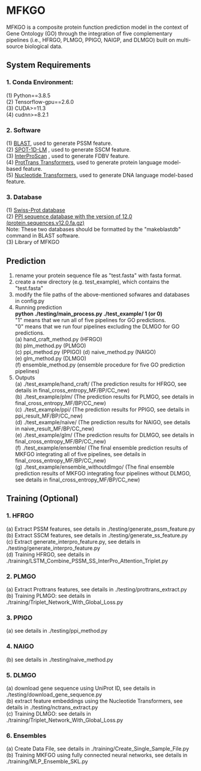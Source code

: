# MFKGO

MFKGO is a composite protein function prediction model in the context of Gene Ontology (GO) through the integration of five complementary pipelines (i.e., HFRGO, PLMGO, PPIGO, NAIGP, and DLMGO) built on multi-source biological data. 

## System Requirements
### 1. Conda Environment: 
(1) Python==3.8.5  
(2) Tensorflow-gpu==2.6.0  
(3) CUDA>=11.3  
(4) cudnn>=8.2.1 
### 2. Software  
(1) <a href="https://ftp.ncbi.nlm.nih.gov/blast/executables/blast+/LATEST/">BLAST</a>, used to generate PSSM feature.  
(2) <a href="https://github.com/jas-preet/SPOT-1D-LM">SPOT-1D-LM</a> , used to generate SSCM feature.  
(3) <a href="https://www.ebi.ac.uk/interpro/download/">InterProScan</a> , used to generate FDBV feature.  
(4) <a href="https://github.com/agemagician/ProtTrans">ProtTrans Transformers</a>, used to generate protein language model-based feature.  
(5) <a href="https://github.com/instadeepai/nucleotide-transformer">Nucleotide Transformers</a>, used to generate DNA language model-based feature.
### 3. Database  
(1) <a href="https://www.uniprot.org/help/downloads">Swiss-Prot database</a>  
(2) <a href="https://string-db.org/cgi/download">PPI sequence database with the version of 12.0 (protein.sequences.v12.0.fa.gz)</a>  
    Note: These two databases should be formatted by the "makeblastdb" command in BLAST software.  
(3) Library of MFKGO

## Prediction
1. rename your protein sequence file as "test.fasta" with fasta format.
2. create a new directory (e.g. test_example), which contains the "test.fasta"  
3. modify the file paths of the above-mentioned sofwares and databases in config.py
4. Running prediction  
   <b>python ./testing/main_process.py ./test_example/ 1 (or 0)</b>  
    "1" means that we run all of five pipelines for GO predictions.  
    "0" means that we run four pipelines excluding the DLMGO for GO predictions.  
   (a) hand_craft_method.py (HFRGO)  
   (b) plm_method.py (PLMGO)  
   (c) ppi_method.py (PPIGO)
   (d) naive_method.py  (NAIGO)  
   (e) glm_method.py  (DLMGO)  
   (f) ensemble_method.py (ensemble procedure for five GO prediction pipelines)
5. Outputs  
   (a) ./test_example/hand_craft/ (The prediction results for HFRGO, see details in final_cross_entropy_MF/BP/CC_new)  
   (b) ./test_example/plm/ (The prediction results for PLMGO, see details in final_cross_entropy_MF/BP/CC_new)  
   (c) ./test_example/ppi/ (The prediction results for PPIGO, see details in ppi_result_MF/BP/CC_new)  
   (d) ./test_example/naive/ (The prediction results for NAIGO, see details in naive_result_MF/BP/CC_new)  
   (e) ./test_example/glm/ (The prediction results for DLMGO, see details in final_cross_entropy_MF/BP/CC_new)  
   (f) ./test_example/ensemble/ (The final ensemble prediction results of MKFGO integrating all of five pipelines, see details in final_cross_entropy_MF/BP/CC_new)  
   (g) ./test_example/ensemble_withoutdlmgo/ (The final ensemble prediction results of MKFGO integrating four pipelines without DLMGO, see details in final_cross_entropy_MF/BP/CC_new)             

## Training (Optional)
### 1. HFRGO
   (a) Extract PSSM features, see details in ./testing/generate_pssm_feature.py  
   (b) Extract SSCM features, see details in ./testing/generate_ss_feature.py  
   (c) Extract generate_interpro_feature.py, see details in ./testing/generate_interpro_feature.py  
   (d) Training HFRGO, see details in ./training/LSTM_Combine_PSSM_SS_InterPro_Attention_Triplet.py  
### 2. PLMGO
   (a) Extract Prottrans features, see details in ./testing/prottrans_extract.py  
   (b) Training PLMGO: see details in ./training/Triplet_Network_With_Global_Loss.py
### 3. PPIGO
   (a) see details in ./testing/ppi_method.py
### 4. NAIGO
   (b) see details in ./testing/naive_method.py
### 5. DLMGO
   (a) download gene sequence using UniProt ID, see details in ./testing/download_gene_sequence.py  
   (b) extract feature embeddings using the Nucleotide Transformers, see details in ./testing/nctrans_extract.py  
   (c) Training DLMGO: see details in ./training/Triplet_Network_With_Global_Loss.py  
### 6. Ensembles
   (a) Create Data File, see details in ./training/Create_Single_Sample_File.py  
   (b) Training MKFGO using fully connected neural networks, see details in ./training/MLP_Ensemble_SKL.py  
   




